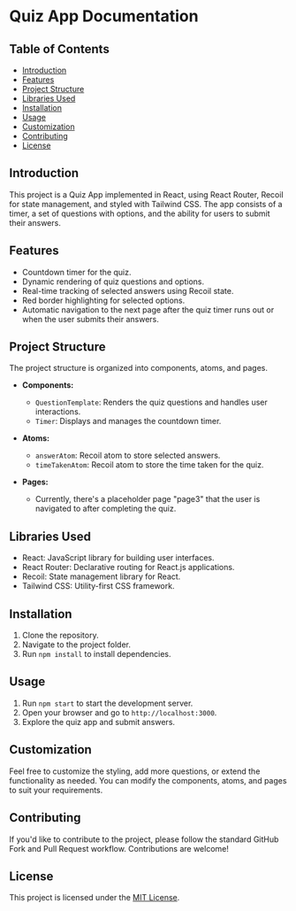 # Quiz App Documentation

## Table of Contents
- [Introduction](#introduction)
- [Features](#features)
- [Project Structure](#project-structure)
- [Libraries Used](#libraries-used)
- [Installation](#installation)
- [Usage](#usage)
- [Customization](#customization)
- [Contributing](#contributing)
- [License](#license)

## Introduction
This project is a Quiz App implemented in React, using React Router, Recoil for state management, and styled with Tailwind CSS. The app consists of a timer, a set of questions with options, and the ability for users to submit their answers.

## Features
- Countdown timer for the quiz.
- Dynamic rendering of quiz questions and options.
- Real-time tracking of selected answers using Recoil state.
- Red border highlighting for selected options.
- Automatic navigation to the next page after the quiz timer runs out or when the user submits their answers.

## Project Structure
The project structure is organized into components, atoms, and pages.

- **Components:** 
  - `QuestionTemplate`: Renders the quiz questions and handles user interactions.
  - `Timer`: Displays and manages the countdown timer.

- **Atoms:**
  - `answerAtom`: Recoil atom to store selected answers.
  - `timeTakenAtom`: Recoil atom to store the time taken for the quiz.

- **Pages:**
  - Currently, there's a placeholder page "page3" that the user is navigated to after completing the quiz.

## Libraries Used
- React: JavaScript library for building user interfaces.
- React Router: Declarative routing for React.js applications.
- Recoil: State management library for React.
- Tailwind CSS: Utility-first CSS framework.

## Installation
1. Clone the repository.
2. Navigate to the project folder.
3. Run `npm install` to install dependencies.

## Usage
1. Run `npm start` to start the development server.
2. Open your browser and go to `http://localhost:3000`.
3. Explore the quiz app and submit answers.

## Customization
Feel free to customize the styling, add more questions, or extend the functionality as needed. You can modify the components, atoms, and pages to suit your requirements.

## Contributing
If you'd like to contribute to the project, please follow the standard GitHub Fork and Pull Request workflow. Contributions are welcome!

## License
This project is licensed under the [MIT License](LICENSE).
